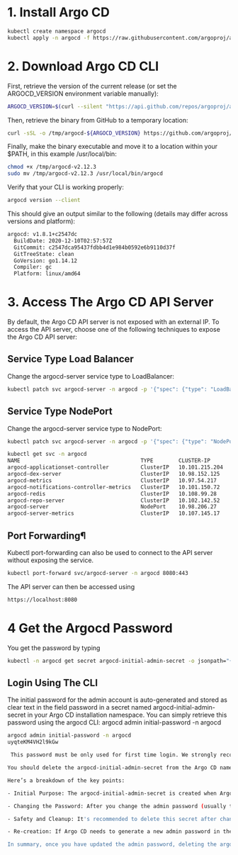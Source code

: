 # 1. Install Argo CD
```bash
kubectl create namespace argocd
kubectl apply -n argocd -f https://raw.githubusercontent.com/argoproj/argo-cd/stable/manifests/install.yaml
```
# 2. Download Argo CD CLI

First, retrieve the version of the current release (or set the ARGOCD_VERSION environment variable manually):  
```bash
ARGOCD_VERSION=$(curl --silent "https://api.github.com/repos/argoproj/argo-cd/releases/latest" | grep '"tag_name"' | sed -E 's/.*"([^"]+)".*/\1/')
```
Then, retrieve the binary from GitHub to a temporary location:
```bash
curl -sSL -o /tmp/argocd-${ARGOCD_VERSION} https://github.com/argoproj/argo-cd/releases/download/${ARGOCD_VERSION}/argocd-linux-amd64
```
Finally, make the binary executable and move it to a location within your $PATH, in this example /usr/local/bin:
```bash
chmod +x /tmp/argocd-v2.12.3
sudo mv /tmp/argocd-v2.12.3 /usr/local/bin/argocd 
```
Verify that your CLI is working properly:
```bash
argocd version --client
```
This should give an output similar to the following (details may differ across versions and platform):
```bash
argocd: v1.8.1+c2547dc
  BuildDate: 2020-12-10T02:57:57Z
  GitCommit: c2547dca95437fdbb4d1e984b0592e6b9110d37f
  GitTreeState: clean
  GoVersion: go1.14.12
  Compiler: gc
  Platform: linux/amd64
```

# 3. Access The Argo CD API Server

By default, the Argo CD API server is not exposed with an external IP. To access the API server, choose one of the following techniques to expose the Argo CD API server:

## Service Type Load Balancer
Change the argocd-server service type to LoadBalancer:
```bash
kubectl patch svc argocd-server -n argocd -p '{"spec": {"type": "LoadBalancer"}}'
```

## Service Type NodePort
Change the argocd-server service type to NodePort:
```bash
kubectl patch svc argocd-server -n argocd -p '{"spec": {"type": "NodePort"}}'

kubectl get svc -n argocd
NAME                                      TYPE        CLUSTER-IP       EXTERNAL-IP   PORT(S)                      AGE
argocd-applicationset-controller          ClusterIP   10.101.215.204   <none>        7000/TCP,8080/TCP            21h
argocd-dex-server                         ClusterIP   10.98.152.125    <none>        5556/TCP,5557/TCP,5558/TCP   21h
argocd-metrics                            ClusterIP   10.97.54.217     <none>        8082/TCP                     21h
argocd-notifications-controller-metrics   ClusterIP   10.101.150.72    <none>        9001/TCP                     21h
argocd-redis                              ClusterIP   10.108.99.28     <none>        6379/TCP                     21h
argocd-repo-server                        ClusterIP   10.102.142.52    <none>        8081/TCP,8084/TCP            21h
argocd-server                             NodePort    10.98.206.27     <none>        80:32705/TCP,443:31612/TCP   21h
argocd-server-metrics                     ClusterIP   10.107.145.17    <none>        8083/TCP                     21h
```

## Port Forwarding¶
Kubectl port-forwarding can also be used to connect to the API server without exposing the service.
```bash
kubectl port-forward svc/argocd-server -n argocd 8080:443
```
The API server can then be accessed using
```bash
https://localhost:8080
```

# 4 Get the Argocd Password
You get the password by typing
```bash
kubectl -n argocd get secret argocd-initial-admin-secret -o jsonpath="{.data.password}" | base64 -d
```
## Login Using The CLI

The initial password for the admin account is auto-generated and stored as clear text in the field password in a secret named argocd-initial-admin-secret in your Argo CD installation namespace. You can simply retrieve this password using the argocd CLI: 
argocd admin initial-password -n argocd
```bash
argocd admin initial-password -n argocd
uyqteKM4VH2l9kGw

 This password must be only used for first time login. We strongly recommend you update the password using `argocd account update-password`.
```
```bash
You should delete the argocd-initial-admin-secret from the Argo CD namespace once you changed the password. The secret serves no other purpose than to store the initially generated password in clear and can safely be deleted at any time. It will be re-created on demand by Argo CD if a new admin password must be re-generated.

Here’s a breakdown of the key points:

- Initial Purpose: The argocd-initial-admin-secret is created when Argo CD is first set up. It holds the default password for the admin account in clear text.

- Changing the Password: After you change the admin password (usually through the Argo CD CLI or UI), the secret with the initial password becomes redundant. It contains sensitive information that should no longer be used.

- Safety and Cleanup: It's recommended to delete this secret after changing the password to improve security. The initial password stored in the secret is no longer needed, and keeping it could pose a security risk if it's inadvertently exposed.

- Re-creation: If Argo CD needs to generate a new admin password in the future, it will create a new argocd-initial-admin-secret automatically. So, deleting the old one won't affect your ability to manage Argo CD or change passwords later.

In summary, once you have updated the admin password, deleting the argocd-initial-admin-secret is a good practice to remove outdated and potentially insecure information from your Kubernetes cluster.
```
